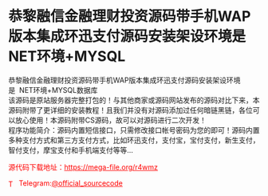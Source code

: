 # 恭黎融信金融理财投资源码带手机WAP版本集成环迅支付源码安装架设环境是NET环境+MYSQL

恭黎融信金融理财投资源码带手机WAP版本集成环迅支付源码安装架设环境是  NET环境+MYSQL数据库<br>该源码是原站服务器完整打包的！与其他商家或源码网站发布的源码对比下来，本源码附带了更详细的安装教程！且我们并没有对源码添加过任何暗链黑链，各位可以放心使用！本源码附带CS源码，故可以对源码进行二次开发！  <br>程序功能简介：源码内置短信接口，只需修改接口帐号密码为您的即可！源码内置多种支付方式和第三方支付方式，比如环迅支付，支付宝，宝付支付，新生支付，智付支付，摩宝支付和手机端支付等等...<br>


<p style="color: red;">源代码下载地址：<a href="https://mega-file.org/r4wmz" style="color: red;">https://mega-file.org/r4wmz</a></p><p style="color: red;"><img src="https://cdn-icons-png.flaticon.com/512/2111/2111646.png" alt="Telegram Icon" style="width: 16px; vertical-align: middle; margin-right: 5px;">Telegram:<a href="https://t.me/official_sourcecode" style="color: red;">@official_sourcecode</a></p>